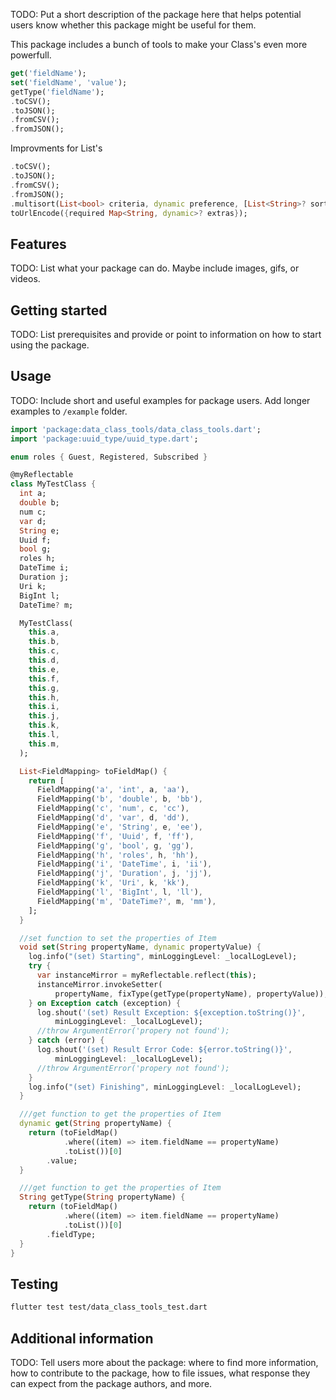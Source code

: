 <!--
This README describes the package. If you publish this package to pub.dev,
this README's contents appear on the landing page for your package.

For information about how to write a good package README, see the guide for
[writing package pages](https://dart.dev/guides/libraries/writing-package-pages).

For general information about developing packages, see the Dart guide for
[creating packages](https://dart.dev/guides/libraries/create-library-packages)
and the Flutter guide for
[developing packages and plugins](https://flutter.dev/developing-packages).
-->

TODO: Put a short description of the package here that helps potential users
know whether this package might be useful for them.

This package includes a bunch of tools to make your Class's even more powerfull.

```dart
get('fieldName');
set('fieldName', 'value');
getType('fieldName');
.toCSV();
.toJSON();
.fromCSV();
.fromJSON();
```

Improvments for List's

```dart
.toCSV();
.toJSON();
.fromCSV();
.fromJSON();
.multisort(List<bool> criteria, dynamic preference, [List<String>? sorttype]);
toUrlEncode({required Map<String, dynamic>? extras});
```

## Features

TODO: List what your package can do. Maybe include images, gifs, or videos.

## Getting started

TODO: List prerequisites and provide or point to information on how to
start using the package.

## Usage

TODO: Include short and useful examples for package users. Add longer examples
to `/example` folder.

```dart
import 'package:data_class_tools/data_class_tools.dart';
import 'package:uuid_type/uuid_type.dart';

enum roles { Guest, Registered, Subscribed }

@myReflectable
class MyTestClass {
  int a;
  double b;
  num c;
  var d;
  String e;
  Uuid f;
  bool g;
  roles h;
  DateTime i;
  Duration j;
  Uri k;
  BigInt l;
  DateTime? m;

  MyTestClass(
    this.a,
    this.b,
    this.c,
    this.d,
    this.e,
    this.f,
    this.g,
    this.h,
    this.i,
    this.j,
    this.k,
    this.l,
    this.m,
  );

  List<FieldMapping> toFieldMap() {
    return [
      FieldMapping('a', 'int', a, 'aa'),
      FieldMapping('b', 'double', b, 'bb'),
      FieldMapping('c', 'num', c, 'cc'),
      FieldMapping('d', 'var', d, 'dd'),
      FieldMapping('e', 'String', e, 'ee'),
      FieldMapping('f', 'Uuid', f, 'ff'),
      FieldMapping('g', 'bool', g, 'gg'),
      FieldMapping('h', 'roles', h, 'hh'),
      FieldMapping('i', 'DateTime', i, 'ii'),
      FieldMapping('j', 'Duration', j, 'jj'),
      FieldMapping('k', 'Uri', k, 'kk'),
      FieldMapping('l', 'BigInt', l, 'll'),
      FieldMapping('m', 'DateTime?', m, 'mm'),
    ];
  }

  //set function to set the properties of Item
  void set(String propertyName, dynamic propertyValue) {
    log.info("(set) Starting", minLoggingLevel: _localLogLevel);
    try {
      var instanceMirror = myReflectable.reflect(this);
      instanceMirror.invokeSetter(
          propertyName, fixType(getType(propertyName), propertyValue));
    } on Exception catch (exception) {
      log.shout('(set) Result Exception: ${exception.toString()}',
          minLoggingLevel: _localLogLevel);
      //throw ArgumentError('propery not found');
    } catch (error) {
      log.shout('(set) Result Error Code: ${error.toString()}',
          minLoggingLevel: _localLogLevel);
      //throw ArgumentError('propery not found');
    }
    log.info("(set) Finishing", minLoggingLevel: _localLogLevel);
  }

  ///get function to get the properties of Item
  dynamic get(String propertyName) {
    return (toFieldMap()
            .where((item) => item.fieldName == propertyName)
            .toList())[0]
        .value;
  }

  ///get function to get the properties of Item
  String getType(String propertyName) {
    return (toFieldMap()
            .where((item) => item.fieldName == propertyName)
            .toList())[0]
        .fieldType;
  }
}
```

## Testing

```sh
flutter test test/data_class_tools_test.dart
```

## Additional information

TODO: Tell users more about the package: where to find more information, how to
contribute to the package, how to file issues, what response they can expect
from the package authors, and more.

